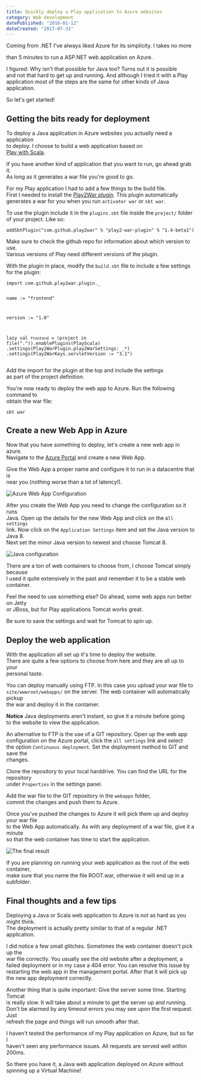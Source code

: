 ```yaml
---
title: Quickly deploy a Play application to Azure websites
category: Web development
datePublished: "2016-01-12"
dateCreated: "2017-07-31"
---
```


<!--kg-card-begin: markdown--><p>Coming from .NET I've always liked Azure for its simplicity. I takes no more<br>

than 5 minutes to run a ASP.NET web application on Azure.</p>

<p>I figured: Why isn't that possible for Java too? Turns out it is possible<br>
and not that hard to get up and running. And although I tried it with a Play<br>
application most of the steps are the same for other kinds of Java application.</p>
<p>So let's get started!</p>
<!-- more -->
<h2 id="gettingthebitsreadyfordeployment">Getting the bits ready for deployment</h2>
<p>To deploy a Java application in Azure websites you actually need a application<br>
to deploy. I choose to build a web application based on<br>
<a href="https://playframework.com/">Play with Scala</a>.</p>
<p>If you have another kind of application that you want to run, go ahead grab it.<br>
As long as it generates a war file you're good to go.</p>
<p>For my Play application I had to add a few things to the build file.<br>
First I needed to install the <a href="https://github.com/play2war/play2-war-plugin">Play2War plugin</a>. This plugin automatically<br>
generates a war for you when you run <code>activator war</code> or <code>sbt war</code>.</p>
<p>To use the plugin include it in the <code>plugins.sbt</code> file inside the <code>project/</code> folder<br>
of your project. Like so:</p>
<pre><code class="language-scala">addSbtPlugin(&quot;com.github.play2war&quot; % &quot;play2-war-plugin&quot; % &quot;1.4-beta1&quot;)
</code></pre>
<p>Make sure to check the github repo for information about which version to use.<br>
Various versions of Play need different versions of the plugin.</p>
<p>With the plugin in place, modify the <code>build.sbt</code> file to include a few settings<br>
for the plugin:</p>
<pre><code class="language-scala">import com.github.play2war.plugin._

name := &quot;frontend&quot;

version := &quot;1.0&quot;

lazy val `frontend` = (project in file(&quot;.&quot;)).enablePlugins(PlayScala)
.settings(Play2WarPlugin.play2WarSettings: \_\*)
.settings(Play2WarKeys.servletVersion := &quot;3.1&quot;)
</code></pre>

<p>Add the import for the plugin at the top and include the settings<br>
as part of the project definition.</p>
<p>You're now ready to deploy the web app to Azure. Run the following command to<br>
obtain the war file:</p>
<pre><code class="language-bash">sbt war
</code></pre>
<h2 id="createanewwebappinazure">Create a new Web App in Azure</h2>
<p>Now that you have something to deploy, let's create a new web app in azure.<br>
Navigate to the <a href="https://portal.azure.com">Azure Portal</a> and create a new Web App.</p>
<p>Give the Web App a proper name and configure it to run in a datacentre that is<br>
near you (nothing worse than a lot of latency!).</p>
<p><img src="/images/2016-01-12/azure-scala-web-app/azure-webapp-01.png" alt="Azure Web App Configuration"></p>
<p>After you create the Web App you need to change the configuration so it runs<br>
Java. Open up the details for the new Web App and click on the <code>All settings</code><br>
link. Now click on the <code>Application Settings</code> item and set the Java version to Java 8.<br>
Next set the minor Java version to newest and choose Tomcat 8.</p>
<p><img src="/images/2016-01-12/azure-scala-web-app/azure-webapp-02.png" alt="Java configuration"></p>
<p>There are a ton of web containers to choose from, I choose Tomcat simply because<br>
I used it quite extensively in the past and remember it to be a stable web container.</p>
<p>Feel the need to use something else? Go ahead, some web apps run better on Jetty<br>
or JBoss, but for Play applications Tomcat works great.</p>
<p>Be sure to save the settings and wait for Tomcat to spin up.</p>
<h2 id="deploythewebapplication">Deploy the web application</h2>
<p>With the application all set up it's time to deploy the website.<br>
There are quite a few options to choose from here and they are all up to your<br>
personal taste.</p>
<p>You can deploy manually using FTP. In this case you upload your war file to<br>
<code>site/wwwroot/webapps/</code> on the server. The web container will automatically pickup<br>
the war and deploy it in the container.</p>
<p><strong>Notice</strong> Java deployments aren't instant, so give it a minute before going<br>
to the website to view the application.</p>
<p>An alternative to FTP is the use of a GIT repository. Open up the web app<br>
configuration on the Azure portal, click the <code>all settings</code> link and select<br>
the option <code>Continuous deployment</code>. Set the deployment method to GIT and save the<br>
changes.</p>
<p>Clone the repository to your local harddrive. You can find the URL for the repository<br>
under <code>Properties</code> in the settings panel.</p>
<p>Add the war file to the GIT repository in the <code>webapps</code> folder,<br>
commit the changes and push them to Azure.</p>
<p>Once you've pushed the changes to Azure it will pick them up and deploy your war file<br>
to the Web App automatically. As with any deployment of a war file, give it a minute<br>
so that the web container has time to start the application.</p>
<p><img src="/images/2016-01-12/azure-scala-web-app/azure-webapp-03.png" alt="The final result"></p>
<p>If you are planning on running your web application as the root of the web container,<br>
make sure that you name the file ROOT.war, otherwise it will end up in a subfolder.</p>
<h2 id="finalthoughtsandafewtips">Final thoughts and a few tips</h2>
<p>Deploying a Java or Scala web application to Azure is not as hard as you might think.<br>
The deployment is actually pretty similar to that of a regular .NET application.</p>
<p>I did notice a few small glitches. Sometimes the web container doesn't pick up the<br>
war file correctly. You usually see the old website after a deployment, a failed deployment or in my case a 404 error. You can resolve this issue by restarting the web app in the management portal. After that it will pick up the new app deployment correctly.</p>
<p>Another thing that is quite important: Give the server some time. Starting Tomcat<br>
is really slow. It will take about a minute to get the server up and running.<br>
Don't be alarmed by any timeout errors you may see upon the first request. Just<br>
refresh the page and things will run smooth after that.</p>
<p>I haven't tested the performance of my Play application on Azure, but so far I<br>
haven't seen any performance issues. All requests are served well within 200ms.</p>
<p>So there you have it, a Java web application deployed on Azure without<br>
spinning up a Virtual Machine!</p>
<!--kg-card-end: markdown-->
